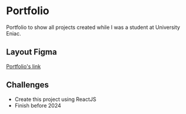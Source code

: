 # Portfolio

Portfolio to show all projects created while I was a student at University Eniac.

## Layout Figma

[Portfolio's link](https://www.figma.com/file/g3qnwU9S5ByS1jyrwiXsvk/Portf%C3%B3lio-Pages?node-id=0%3A1)

## Challenges

- Create this project using ReactJS
- Finish before 2024

